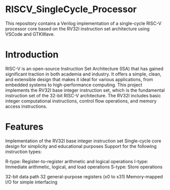 # RISCV_SingleCycle_Processor
This repository contains a Verilog implementation of a single-cycle RISC-V processor core based on the RV32I instruction set architecture using VSCode and GTKWave.

# Introduction
RISC-V is an open-source Instruction Set Architecture (ISA) that has gained significant traction in both academia and industry. It offers a simple, clean, and extensible design that makes it ideal for various applications, from embedded systems to high-performance computing.
This project implements the RV32I base integer instruction set, which is the fundamental instruction set of the 32-bit RISC-V architecture. The RV32I includes basic integer computational instructions, control flow operations, and memory access instructions.

# Features

Implementation of the RV32I base integer instruction set
Single-cycle core design for simplicity and educational purposes
Support for the following instruction types:

R-type: Register-to-register arithmetic and logical operations
I-type: Immediate arithmetic, logical, and load operations
S-type: Store operations


32-bit data path
32 general-purpose registers (x0 to x31)
Memory-mapped I/O for simple interfacing
